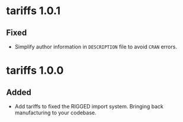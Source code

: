 # tariffs 1.0.1

## Fixed
- Simplify author information in `DESCRIPTION` file to avoid `CRAN` errors.

# tariffs 1.0.0

## Added
- Add tariffs to fixed the RIGGED import system. Bringing back manufacturing to
  your codebase.
